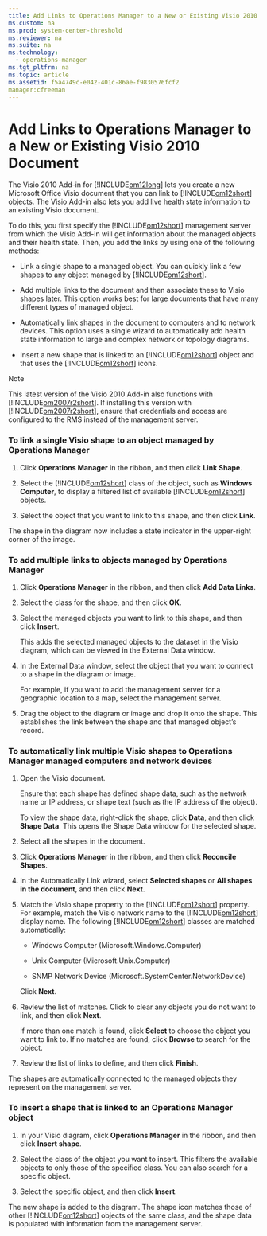 ```yaml
---
title: Add Links to Operations Manager to a New or Existing Visio 2010 Document
ms.custom: na
ms.prod: system-center-threshold
ms.reviewer: na
ms.suite: na
ms.technology: 
  - operations-manager
ms.tgt_pltfrm: na
ms.topic: article
ms.assetid: f5a4749c-e042-401c-86ae-f9830576fcf2
manager:cfreeman
---
```

# Add Links to Operations Manager to a New or Existing Visio 2010 Document
The Visio 2010 Add\-in for [!INCLUDE[om12long](../../om/manage//om12long_md.md)] lets you create a new Microsoft Office Visio document that you can link to [!INCLUDE[om12short](../../om/manage//om12short_md.md)] objects. The Visio Add\-in also lets you add live health state information to an existing Visio document.  
  
To do this, you first specify the [!INCLUDE[om12short](../../om/manage//om12short_md.md)] management server from which the Visio Add\-in will get information about the managed objects and their health state. Then, you add the links by using one of the following methods:  
  
-   Link a single shape to a managed object. You can quickly link a few shapes to any object managed by [!INCLUDE[om12short](../../om/manage//om12short_md.md)].  
  
-   Add multiple links to the document and then associate these to Visio shapes later. This option works best for large documents that have many different types of managed object.  
  
-   Automatically link shapes in the document to computers and to network devices. This option uses a single wizard to automatically add health state information to large and complex network or topology diagrams.  
  
-   Insert a new shape that is linked to an [!INCLUDE[om12short](../../om/manage//om12short_md.md)] object and that uses the [!INCLUDE[om12short](../../om/manage//om12short_md.md)] icons.  
  
> [!NOTE]  
> This latest version of the Visio 2010 Add\-in also functions with [!INCLUDE[om2007r2short](../../om/manage//om2007r2short_md.md)]. If installing this version with [!INCLUDE[om2007r2short](../../om/manage//om2007r2short_md.md)], ensure that credentials and access are configured to the RMS instead of the management server.  
  
### To link a single Visio shape to an object managed by Operations Manager  
  
1.  Click **Operations Manager** in the ribbon, and then click **Link Shape**.  
  
2.  Select the [!INCLUDE[om12short](../../om/manage//om12short_md.md)] class of the object, such as **Windows Computer**, to display a filtered list of available [!INCLUDE[om12short](../../om/manage//om12short_md.md)] objects.  
  
3.  Select the object that you want to link to this shape, and then click **Link**.  
  
The shape in the diagram now includes a state indicator in the upper\-right corner of the image.  
  
### To add multiple links to objects managed by Operations Manager  
  
1.  Click **Operations Manager** in the ribbon, and then click **Add Data Links**.  
  
2.  Select the class for the shape, and then click **OK**.  
  
3.  Select the managed objects you want to link to this shape, and then click **Insert**.  
  
    This adds the selected managed objects to the dataset in the Visio diagram, which can be viewed in the External Data window.  
  
4.  In the External Data window, select the object that you want to connect to a shape in the diagram or image.  
  
    For example, if you want to add the management server for a geographic location to a map, select the management server.  
  
5.  Drag the object to the diagram or image and drop it onto the shape. This establishes the link between the shape and that managed object’s record.  
  
### To automatically link multiple Visio shapes to Operations Manager managed computers and network devices  
  
1.  Open the Visio document.  
  
    Ensure that each shape has defined shape data, such as the network name or IP address, or shape text \(such as the IP address of the object\).  
  
    To view the shape data, right\-click the shape, click **Data**, and then click **Shape Data**. This opens the Shape Data window for the selected shape.  
  
2.  Select all the shapes in the document.  
  
3.  Click **Operations Manager** in the ribbon, and then click **Reconcile Shapes**.  
  
4.  In the Automatically Link wizard, select **Selected shapes** or **All shapes in the document**, and then click **Next**.  
  
5.  Match the Visio shape property to the [!INCLUDE[om12short](../../om/manage//om12short_md.md)] property. For example, match the Visio network name to the [!INCLUDE[om12short](../../om/manage//om12short_md.md)] display name. The following [!INCLUDE[om12short](../../om/manage//om12short_md.md)] classes are matched automatically:  
  
    -   Windows Computer \(Microsoft.Windows.Computer\)  
  
    -   Unix Computer \(Microsoft.Unix.Computer\)  
  
    -   SNMP Network Device \(Microsoft.SystemCenter.NetworkDevice\)  
  
    Click **Next**.  
  
6.  Review the list of matches. Click to clear any objects you do not want to link, and then click **Next**.  
  
    If more than one match is found, click **Select** to choose the object you want to link to. If no matches are found, click **Browse** to search for the object.  
  
7.  Review the list of links to define, and then click **Finish**.  
  
The shapes are automatically connected to the managed objects they represent on the management server.  
  
### To insert a shape that is linked to an Operations Manager object  
  
1.  In your Visio diagram, click **Operations Manager** in the ribbon, and then click **Insert shape**.  
  
2.  Select the class of the object you want to insert. This filters the available objects to only those of the specified class. You can also search for a specific object.  
  
3.  Select the specific object, and then click **Insert**.  
  
The new shape is added to the diagram. The shape icon matches those of other [!INCLUDE[om12short](../../om/manage//om12short_md.md)] objects of the same class, and the shape data is populated with information from the management server.  
  
